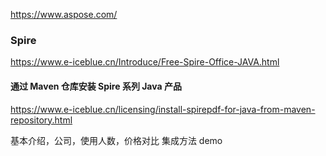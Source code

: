 https://www.aspose.com/


### Spire
https://www.e-iceblue.cn/Introduce/Free-Spire-Office-JAVA.html

#### 通过 Maven 仓库安装 Spire 系列 Java 产品 
https://www.e-iceblue.cn/licensing/install-spirepdf-for-java-from-maven-repository.html


基本介绍，公司，使用人数，价格对比
集成方法
demo 